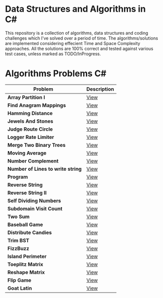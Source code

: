 # Data Structures and Algorithms in C#  

This repository is a collection of algorithms, data structures and coding challenges which I've solved over a period of time. The algorithms/solutions are implemented considering effecient Time and Space Complexity approaches. All the solutions are 100% correct and tested against various test cases, unless marked as TODO/InProgress.

# Algorithms Problems C#

| Problem   | Description |
|------------------------------------------------------------|-----------------------------------------------------------------------------------------------------|
| <b>Array Partition I</b>  <br>             | [View](https://github.com/midNight-jam/DataStructures_Algorithms_Csharp/tree/master/DSA_Proj/DSA_Proj/dark/Array_Partition_I.cs)|
| <b>Find Anagram Mappings</b>  <br>             | [View](https://github.com/midNight-jam/DataStructures_Algorithms_Csharp/tree/master/DSA_Proj/DSA_Proj/dark/Find_Anagram_Mappings.cs)|
| <b>Hamming Distance</b>  <br>             | [View](https://github.com/midNight-jam/DataStructures_Algorithms_Csharp/tree/master/DSA_Proj/DSA_Proj/dark/Hamming_Distance.cs)|
| <b>Jewels And Stones</b>  <br>             | [View](https://github.com/midNight-jam/DataStructures_Algorithms_Csharp/tree/master/DSA_Proj/DSA_Proj/dark/Jewels_And_Stones.cs)|
| <b>Judge Route Circle</b>  <br>             | [View](https://github.com/midNight-jam/DataStructures_Algorithms_Csharp/tree/master/DSA_Proj/DSA_Proj/dark/Judge_Route_Circle.cs)|
| <b>Logger Rate Limiter</b>  <br>             | [View](https://github.com/midNight-jam/DataStructures_Algorithms_Csharp/tree/master/DSA_Proj/DSA_Proj/dark/Logger_Rate_Limiter.cs)|
| <b>Merge Two Binary Trees</b>  <br>             | [View](https://github.com/midNight-jam/DataStructures_Algorithms_Csharp/tree/master/DSA_Proj/DSA_Proj/dark/Merge_Two_Binary_Trees.cs)|
| <b>Moving Average</b>  <br>             | [View](https://github.com/midNight-jam/DataStructures_Algorithms_Csharp/tree/master/DSA_Proj/DSA_Proj/dark/Moving_Average.cs)|
| <b>Number Complement</b>  <br>             | [View](https://github.com/midNight-jam/DataStructures_Algorithms_Csharp/tree/master/DSA_Proj/DSA_Proj/dark/Number_Complement.cs)|
| <b>Number of Lines to write string</b>  <br>             | [View](https://github.com/midNight-jam/DataStructures_Algorithms_Csharp/tree/master/DSA_Proj/DSA_Proj/dark/Number_of_Lines_To_Write_String.cs)|
| <b>Program</b>  <br>             | [View](https://github.com/midNight-jam/DataStructures_Algorithms_Csharp/tree/master/DSA_Proj/DSA_Proj/dark/Program.cs)|
| <b>Reverse String</b>  <br>             | [View](https://github.com/midNight-jam/DataStructures_Algorithms_Csharp/tree/master/DSA_Proj/DSA_Proj/dark/Reverse_String.cs)|
| <b>Reverse String II</b>  <br>             | [View](https://github.com/midNight-jam/DataStructures_Algorithms_Csharp/tree/master/DSA_Proj/DSA_Proj/dark/Reverse_String_II.cs)|
| <b>Self Dividing Numbers</b>  <br>             | [View](https://github.com/midNight-jam/DataStructures_Algorithms_Csharp/tree/master/DSA_Proj/DSA_Proj/dark/Self_Dividing_Numbers.cs)|
| <b>Subdomain Visit Count</b>  <br>             | [View](https://github.com/midNight-jam/DataStructures_Algorithms_Csharp/tree/master/DSA_Proj/DSA_Proj/dark/Subdomain_Visit_Count.cs)|
| <b>Two Sum</b>  <br>             | [View](https://github.com/midNight-jam/DataStructures_Algorithms_Csharp/tree/master/DSA_Proj/DSA_Proj/dark/Two_Sum.cs)|
| <b>Baseball Game</b>  <br>             | [View](https://github.com/midNight-jam/DataStructures_Algorithms_Csharp/tree/master/DSA_Proj/DSA_Proj/dark/Baseball_Game.cs)|
| <b>Distribute Candies</b>  <br>             | [View](https://github.com/midNight-jam/DataStructures_Algorithms_Csharp/tree/master/DSA_Proj/DSA_Proj/dark/Distribute_Candies.cs)|
| <b>Trim BST</b>  <br>             | [View](https://github.com/midNight-jam/DataStructures_Algorithms_Csharp/tree/master/DSA_Proj/DSA_Proj/dark/Trim_BST.cs)|
| <b>FizzBuzz</b>  <br>             | [View](https://github.com/midNight-jam/DataStructures_Algorithms_Csharp/tree/master/DSA_Proj/DSA_Proj/dark/FizzBuzz.cs)|
| <b>Island Perimeter</b>  <br>             | [View](https://github.com/midNight-jam/DataStructures_Algorithms_Csharp/tree/master/DSA_Proj/DSA_Proj/dark/Island_Perimeter.cs)|
| <b>Toeplitz Matrix</b>  <br>             | [View](https://github.com/midNight-jam/DataStructures_Algorithms_Csharp/tree/master/DSA_Proj/DSA_Proj/dark/Toeplitz_Matrix.cs)|
| <b>Reshape Matrix</b>  <br>             | [View](https://github.com/midNight-jam/DataStructures_Algorithms_Csharp/tree/master/DSA_Proj/DSA_Proj/dark/Reshape_Matrix.cs)|
| <b>Flip Game</b>  <br>             | [View](https://github.com/midNight-jam/DataStructures_Algorithms_Csharp/tree/master/DSA_Proj/DSA_Proj/dark/Flip_Game.cs)|
| <b>Goat Latin</b>  <br>             | [View](https://github.com/midNight-jam/DataStructures_Algorithms_Csharp/tree/master/DSA_Proj/DSA_Proj/dark/Goat_Latin.cs)|